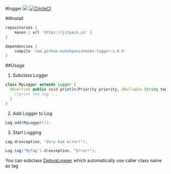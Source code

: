 #logger
[![](https://jitpack.io/v/kukuhyoniatmoko/logger.svg)](https://jitpack.io/#kukuhyoniatmoko/logger) [![CircleCI](https://circleci.com/gh/kukuhyoniatmoko/logger.svg?style=shield&circle-token=:circle-ci-badge-token)](https://circleci.com/gh/kukuhyoniatmoko/logger)


##Install
```groovy
repositories {
    maven { url 'https://jitpack.io' }
}

dependencies {
    compile 'com.github.kukuhyoniatmoko:logger:1.0.0'
}
```
##Usage
1. Subclass Logger
```java
class MyLogger extends Logger {
  @Override public void println(Priority priority, @Nullable String tag, @Nullable String message) {
    //print the log ...
  }
}
```
2. Add Logger to Log
```java
Log.add(MyLogger());
```
3. Start Logging
```java
Log.d(exception, "Very bad error!");

Log.tag("MyTag").d(exception, "Error!");
```
You can subclass [DebugLogger](https://github.com/kukuhyoniatmoko/logger/blob/master/src/main/kotlin/com/foodenak/logger/DebugLogger.kt) which automatically use caller class name as tag
